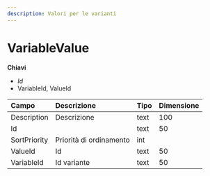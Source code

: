 ```yaml
---
description: Valori per le varianti
---
```

# VariableValue

**Chiavi**

- *Id*
- VariableId, ValueId

| Campo | Descrizione | Tipo | Dimensione | 
| :--- | :--- | :--- | :--- |
| Description | Descrizione | text | 100 |
| Id |  | text | 50 |
| SortPriority | Priorità di ordinamento | int |  |
| ValueId | Id | text | 50 |
| VariableId | Id variante | text | 50 |


